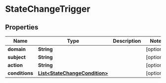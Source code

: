 

# StateChangeTrigger


## Properties

| Name | Type | Description | Notes |
|------------ | ------------- | ------------- | -------------|
|**domain** | **String** |  |  [optional] |
|**subject** | **String** |  |  [optional] |
|**action** | **String** |  |  [optional] |
|**conditions** | [**List&lt;StateChangeCondition&gt;**](StateChangeCondition.md) |  |  [optional] |



